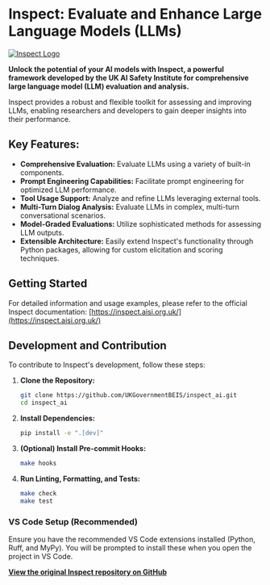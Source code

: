 # Inspect: Evaluate and Enhance Large Language Models (LLMs)

[![Inspect Logo](https://inspect.aisi.org.uk/images/aisi-logo.svg)](https://aisi.gov.uk/)

**Unlock the potential of your AI models with Inspect, a powerful framework developed by the UK AI Safety Institute for comprehensive large language model (LLM) evaluation and analysis.**

Inspect provides a robust and flexible toolkit for assessing and improving LLMs, enabling researchers and developers to gain deeper insights into their performance.

## Key Features:

*   **Comprehensive Evaluation:** Evaluate LLMs using a variety of built-in components.
*   **Prompt Engineering Capabilities:** Facilitate prompt engineering for optimized LLM performance.
*   **Tool Usage Support:**  Analyze and refine LLMs leveraging external tools.
*   **Multi-Turn Dialog Analysis:** Evaluate LLMs in complex, multi-turn conversational scenarios.
*   **Model-Graded Evaluations:** Utilize sophisticated methods for assessing LLM outputs.
*   **Extensible Architecture:** Easily extend Inspect's functionality through Python packages, allowing for custom elicitation and scoring techniques.

## Getting Started

For detailed information and usage examples, please refer to the official Inspect documentation: [https://inspect.aisi.org.uk/](https://inspect.aisi.org.uk/)

## Development and Contribution

To contribute to Inspect's development, follow these steps:

1.  **Clone the Repository:**

    ```bash
    git clone https://github.com/UKGovernmentBEIS/inspect_ai.git
    cd inspect_ai
    ```

2.  **Install Dependencies:**

    ```bash
    pip install -e ".[dev]"
    ```

3.  **(Optional) Install Pre-commit Hooks:**

    ```bash
    make hooks
    ```

4.  **Run Linting, Formatting, and Tests:**

    ```bash
    make check
    make test
    ```

### VS Code Setup (Recommended)

Ensure you have the recommended VS Code extensions installed (Python, Ruff, and MyPy). You will be prompted to install these when you open the project in VS Code.

**[View the original Inspect repository on GitHub](https://github.com/UKGovernmentBEIS/inspect_ai)**
